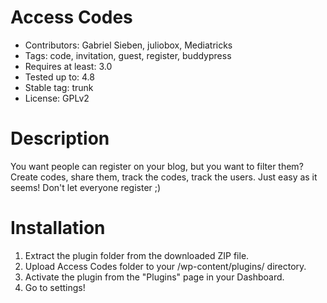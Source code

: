 # Access Codes
* Contributors: Gabriel Sieben, juliobox, Mediatricks
* Tags: code, invitation, guest, register, buddypress
* Requires at least: 3.0
* Tested up to: 4.8
* Stable tag: trunk
* License: GPLv2

# Description
You want people can register on your blog, but you want to filter them? Create codes, share them, track the codes, track the users. Just easy as it seems! Don't let everyone register ;)

# Installation
1. Extract the plugin folder from the downloaded ZIP file.
2. Upload Access Codes folder to your /wp-content/plugins/ directory.
3. Activate the plugin from the "Plugins" page in your Dashboard.
4. Go to settings!